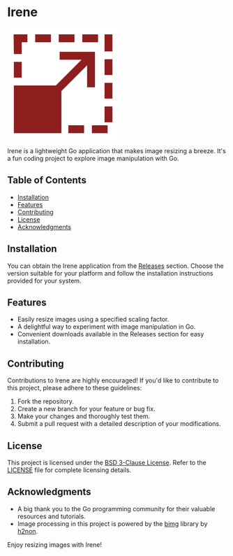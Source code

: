 # Irene

![Irene Icon](irene.png)

Irene is a lightweight Go application that makes image resizing a breeze. It's a fun coding project to explore image manipulation with Go.

## Table of Contents

- [Installation](#installation)
- [Features](#features)
- [Contributing](#contributing)
- [License](#license)
- [Acknowledgments](#acknowledgments)

## Installation

You can obtain the Irene application from the [Releases](https://github.com/YourUsername/Irene/releases) section. Choose the version suitable for your platform and follow the installation instructions provided for your system.

## Features

- Easily resize images using a specified scaling factor.
- A delightful way to experiment with image manipulation in Go.
- Convenient downloads available in the Releases section for easy installation.

## Contributing

Contributions to Irene are highly encouraged! If you'd like to contribute to this project, please adhere to these guidelines:

1. Fork the repository.
2. Create a new branch for your feature or bug fix.
3. Make your changes and thoroughly test them.
4. Submit a pull request with a detailed description of your modifications.

## License

This project is licensed under the [BSD 3-Clause License](LICENSE). Refer to the [LICENSE](LICENSE) file for complete licensing details.

## Acknowledgments

- A big thank you to the Go programming community for their valuable resources and tutorials.
- Image processing in this project is powered by the [bimg](https://github.com/h2non/bimg) library by [h2non](https://github.com/h2non).

Enjoy resizing images with Irene!
